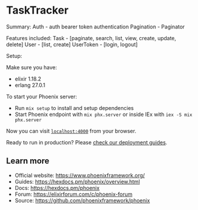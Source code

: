 # TaskTracker

Summary:
 Auth - auth bearer token authentication
 Pagination - Paginator
 
 Features included:
  Task - [paginate, search, list, view, create, update, delete]
  User - [list, create]
  UserToken - [login, logout]

Setup:

Make sure you have:
- elixir 1.18.2
- erlang 27.0.1

To start your Phoenix server:

  * Run `mix setup` to install and setup dependencies
  * Start Phoenix endpoint with `mix phx.server` or inside IEx with `iex -S mix phx.server`

Now you can visit [`localhost:4000`](http://localhost:4000) from your browser.

Ready to run in production? Please [check our deployment guides](https://hexdocs.pm/phoenix/deployment.html).

## Learn more

  * Official website: https://www.phoenixframework.org/
  * Guides: https://hexdocs.pm/phoenix/overview.html
  * Docs: https://hexdocs.pm/phoenix
  * Forum: https://elixirforum.com/c/phoenix-forum
  * Source: https://github.com/phoenixframework/phoenix
